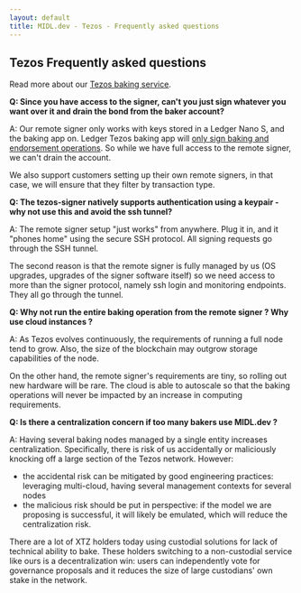 ```yaml
---
layout: default
title: MIDL.dev - Tezos - Frequently asked questions
---
```


## Tezos Frequently asked questions

Read more about our [Tezos baking service](/tezos/).

**Q: Since you have access to the signer, can't you just sign whatever you want over it and drain the bond from the baker account?**

A: Our remote signer only works with keys stored in a Ledger Nano S, and the baking app on. Ledger Tezos baking app will [only sign baking and endorsement operations](https://github.com/obsidiansystems/ledger-app-tezos#using-the-tezos-baking-application-nano-s-only). So while we have full access to the remote signer, we can't drain the account.

We also support customers setting up their own remote signers, in that case, we will ensure that they filter by transaction type.

**Q: The tezos-signer natively supports authentication using a keypair - why not use this and avoid the ssh tunnel?**

A: The remote signer setup "just works" from anywhere. Plug it in, and it "phones home" using the secure SSH protocol. All signing requests go through the SSH tunnel.

The second reason is that the remote signer is fully managed by us (OS upgrades, upgrades of the signer software itself) so we need access to more than the signer protocol, namely ssh login and monitoring endpoints. They all go through the tunnel.

**Q: Why not run the entire baking operation from the remote signer ? Why use cloud instances ?**

A: As Tezos evolves continuously, the requirements of running a full node tend to grow. Also, the size of the blockchain may outgrow storage capabilities of the node.

On the other hand, the remote signer's requirements are tiny, so rolling out new hardware will be rare. The cloud is able to autoscale so that the baking operations will never be impacted by an increase in computing requirements.

**Q: Is there a centralization concern if too many bakers use MIDL.dev ?**

A: Having several baking nodes managed by a single entity increases centralization. Specifically, there is risk of us accidentally or maliciously knocking off a large section of the Tezos network. However:

* the accidental risk can be mitigated by good engineering practices: leveraging multi-cloud, having several management contexts for several nodes
* the malicious risk should be put in perspective: if the model we are proposing is successful, it will likely be emulated, which will reduce the centralization risk.

There are a lot of XTZ holders today using custodial solutions for lack of technical ability to bake. These holders switching to a non-custodial service like ours is a decentralization win: users can independently vote for governance proposals and it reduces the size of large custodians' own stake in the network.
